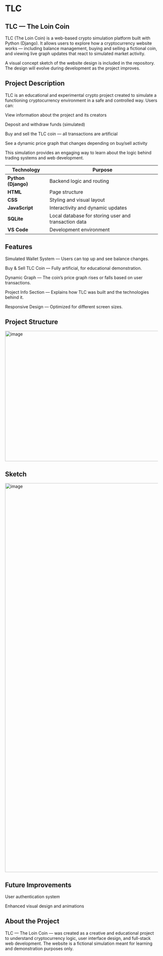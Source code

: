 # TLC

## TLC — The Loin Coin

TLC (The Loin Coin) is a web-based crypto simulation platform built with Python (Django).
It allows users to explore how a cryptocurrency website works — including balance management, buying and selling a fictional coin, and viewing live graph updates that react to simulated market activity.

A visual concept sketch of the website design is included in the repository.
The design will evolve during development as the project improves.

## Project Description

TLC is an educational and experimental crypto project created to simulate a functioning cryptocurrency environment in a safe and controlled way.
Users can:

View information about the project and its creators

Deposit and withdraw funds (simulated)

Buy and sell the TLC coin — all transactions are artificial

See a dynamic price graph that changes depending on buy/sell activity

This simulation provides an engaging way to learn about the logic behind trading systems and web development.

| Technology          | Purpose                                              |
| ------------------- | ---------------------------------------------------- |
| **Python (Django)** | Backend logic and routing                            |
| **HTML**            | Page structure                                       |
| **CSS**             | Styling and visual layout                            |
| **JavaScript**      | Interactivity and dynamic updates                    |
| **SQLite**          | Local database for storing user and transaction data |
| **VS Code**         | Development environment                              |

## Features

Simulated Wallet System — Users can top up and see balance changes.

Buy & Sell TLC Coin — Fully artificial, for educational demonstration.

Dynamic Graph — The coin’s price graph rises or falls based on user transactions.

Project Info Section — Explains how TLC was built and the technologies behind it.

Responsive Design — Optimized for different screen sizes.

## Project Structure
<img width="916" height="429" alt="image" src="https://github.com/user-attachments/assets/063688ae-85b7-4bc1-8094-258d26e6440a" />

## Sketch
<img width="991" height="1280" alt="image" src="https://github.com/user-attachments/assets/9e060701-eca4-4af9-b9c3-ad9a6db74fcb" />

## Future Improvements

User authentication system

Enhanced visual design and animations

## About the Project

TLC — The Loin Coin — was created as a creative and educational project to understand cryptocurrency logic, user interface design, and full-stack web development.
The website is a fictional simulation meant for learning and demonstration purposes only.
